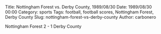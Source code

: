 Title: Nottingham Forest vs. Derby County, 1989/08/30
Date: 1989/08/30 00:00
Category: sports
Tags: football, football scores, Nottingham Forest, Derby County
Slug: nottingham-forest-vs-derby-county
Author: carbonero


Nottingham Forest 2 - 1 Derby County
